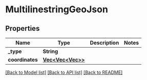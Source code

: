 # MultilinestringGeoJson

## Properties
Name | Type | Description | Notes
------------ | ------------- | ------------- | -------------
**_type** | **String** |  | 
**coordinates** | [**Vec<Vec<Vec<f64>>>**](array.md) |  | 

[[Back to Model list]](../README.md#documentation-for-models) [[Back to API list]](../README.md#documentation-for-api-endpoints) [[Back to README]](../README.md)


